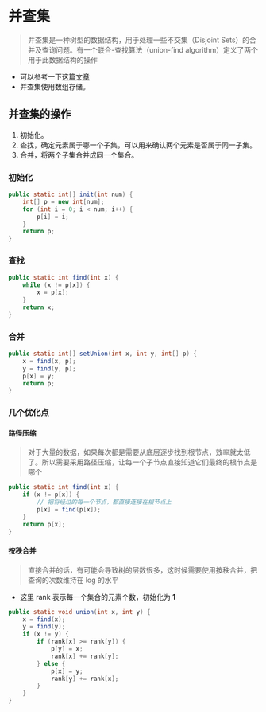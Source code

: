 # 并查集
> 并查集是一种树型的数据结构，用于处理一些不交集（Disjoint Sets）的合并及查询问题。有一个联合-查找算法（union-find algorithm）定义了两个用于此数据结构的操作
* 可以参考一下[这篇文章](http://www.csie.ntnu.edu.tw/~u91029/Set.html#8)
* 并查集使用数组存储。

## 并查集的操作
1. 初始化。
1. 查找，确定元素属于哪一个子集，可以用来确认两个元素是否属于同一子集。
1. 合并，将两个子集合并成同一个集合。

### 初始化
```java
public static int[] init(int num) {
    int[] p = new int[num];
    for (int i = 0; i < num; i++) {
        p[i] = i;
    }
    return p;
}
```

### 查找
```java
public static int find(int x) {
    while (x != p[x]) {
        x = p[x];
    }
    return x;
}
```

### 合并
```java
public static int[] setUnion(int x, int y, int[] p) {
    x = find(x, p);
    y = find(y, p);
    p[x] = y;
    return p;
}
```

### 几个优化点
#### 路径压缩
> 对于大量的数据，如果每次都是需要从底层逐步找到根节点，效率就太低了。所以需要采用路径压缩，让每一个子节点直接知道它们最终的根节点是哪个
```java
public static int find(int x) {
    if (x != p[x]) {
        // 把将经过的每一个节点，都直接连接在根节点上
        p[x] = find(p[x]);
    }
    return p[x];
}
```
#### 按秩合并
> 直接合并的话，有可能会导致树的层数很多，这时候需要使用按秩合并，把查询的次数维持在 log 的水平
* 这里 rank 表示每一个集合的元素个数，初始化为 **1**
```java
public static void union(int x, int y) {
    x = find(x);
    y = find(y);
    if (x != y) {
        if (rank[x] >= rank[y]) {
            p[y] = x;
            rank[x] += rank[y];
        } else {
            p[x] = y;
            rank[y] += rank[x];
        }
    }
}
```